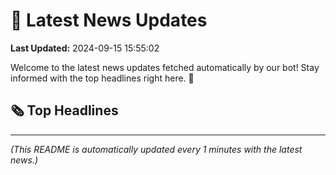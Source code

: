 # 📰 Latest News Updates
**Last Updated:** 2024-09-15 15:55:02

Welcome to the latest news updates fetched automatically by our bot! Stay informed with the top headlines right here. 🚀

## 🗞️ Top Headlines

---
*(This README is automatically updated every 1 minutes with the latest news.)*
